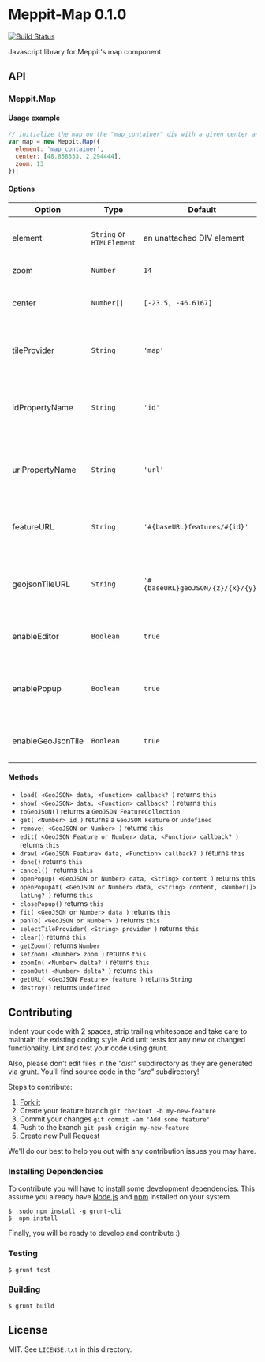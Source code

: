 # Meppit-Map 0.1.0

[![Build Status](https://travis-ci.org/it3s/meppit-map.svg)](https://travis-ci.org/it3s/meppit-map)

Javascript library for Meppit's map component.


## API

### Meppit.Map

#### Usage example

```javascript
// initialize the map on the "map_container" div with a given center and zoom
var map = new Meppit.Map({
  element: 'map_container',
  center: [48.858333, 2.294444],
  zoom: 13
});
```


#### Options

 Option | Type | Default | Description
--------|------|---------|-------------
element | `String` or `HTMLElement` | an unattached DIV element | The HTML element used to draw the map
zoom | `Number` | `14` | Initial map zoom
center | `Number[]` | `[-23.5, -46.6167]` | Initial geographical center of the map
tileProvider | `String` | `'map'` | The name of predefined tile provider the map will use
idPropertyName | `String` | `'id'` | The name of GeoJSON's features property containing the id
urlPropertyName | `String` | `'url'` | The name of GeoJSON's feature property containing the url
featureURL | `String` | `'#{baseURL}features/#{id}'` | The URL used to retrieve a feature GeoJSON
geojsonTileURL | `String` | `'#{baseURL}geoJSON/{z}/{x}/{y}'` | The URL used to retrieve features for a given tile coordinates
enableEditor | `Boolean` | `true` | Whether the features can be edited and drawn
enablePopup | `Boolean` | `true` | Whether a popup should be shown when a features is clicked
enableGeoJsonTile | `Boolean` | `true` | Whether features will be loaded automatically


#### Methods

 * `load( <GeoJSON> data, <Function> callback? )` returns `this`
 * `show( <GeoJSON> data, <Function> callback? )` returns `this`
 * `toGeoJSON()` returns a `GeoJSON FeatureCollection`
 * `get( <Number> id )` returns a `GeoJSON Feature` or `undefined`
 * `remove( <GeoJSON or Number> )` returns `this`
 * `edit( <GeoJSON Feature or Number> data, <Function> callback? )` returns `this`
 * `draw( <GeoJSON Feature> data, <Function> callback? )` returns `this`
 * `done()` returns `this`
 * `cancel() ` returns `this`
 * `openPopup( <GeoJSON or Number> data, <String> content )` returns `this`
 * `openPopupAt( <GeoJSON or Number> data, <String> content, <Number[]> latLng? )` returns `this`
 * `closePopup()` returns `this`
 * `fit( <GeoJSON or Number> data )` returns `this`
 * `panTo( <GeoJSON or Number> )` returns `this`
 * `selectTileProvider( <String> provider )` returns `this`
 * `clear()` returns `this`
 * `getZoom()` returns `Number`
 * `setZoom( <Number> zoom )` returns `this`
 * `zoomIn( <Number> delta? )` returns `this`
 * `zoomOut( <Number> delta? )` returns `this`
 * `getURL( <GeoJSON Feature> feature )` returns `String`
 * `destroy()` returns `undefined`


## Contributing

Indent your code with 2 spaces, strip trailing whitespace and take care to maintain the existing coding style. Add unit tests for any new or changed functionality. Lint and test your code using grunt.

Also, please don't edit files in the _"dist"_ subdirectory as they are generated via grunt. You'll find source code in the _"src"_ subdirectory!

Steps to contribute:

1. [Fork it](https://github.com/it3s/meppit-map/fork)
2. Create your feature branch `git checkout -b my-new-feature`
3. Commit your changes `git commit -am 'Add some feature'`
4. Push to the branch `git push origin my-new-feature`
5. Create new Pull Request


We'll do our best to help you out with any contribution issues you may have.


### Installing Dependencies

To contribute you will have to install some development dependencies. This assume you already have [Node.js](http://nodejs.org) and [npm](http://www.npmjs.org) installed on your system.

```
$  sudo npm install -g grunt-cli
$  npm install
```

Finally, you will be ready to develop and contribute :)


### Testing

```
$ grunt test
```


### Building

```
$ grunt build
```


## License

MIT. See `LICENSE.txt` in this directory.
